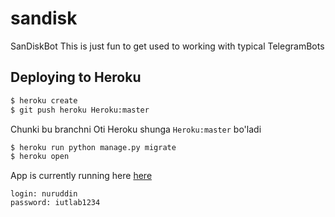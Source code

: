 # sandisk
SanDiskBot
This is just fun to get used to working with typical TelegramBots
## Deploying to Heroku

```sh
$ heroku create
$ git push heroku Heroku:master
```
Chunki bu branchni Oti Heroku shunga ```Heroku:master``` bo'ladi
```sh
$ heroku run python manage.py migrate
$ heroku open
```
App is currently running here  [here](https://glacial-beyond-82514.herokuapp.com/)
```
login: nuruddin
password: iutlab1234
```

